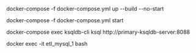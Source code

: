 
docker-compose -f docker-compose.yml up --build --no-start

docker-compose -f docker-compose.yml start

docker-compose exec ksqldb-cli  ksql http://primary-ksqldb-server:8088



docker exec -it etl_mysql_1 bash